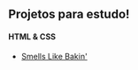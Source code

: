 Projetos para estudo!
--------------------

#### HTML & CSS

* [Smells Like Bakin'](http://julianopontes.github.com/bakin)

